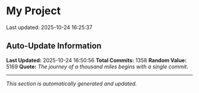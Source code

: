 # My Project


Last updated: 2025-10-24 16:25:37





















































































































































































































































































































































































































































































































































































































































































































































































































































































































































































































































































































































































































































































































































































































































































































































































































































































































































































































## Auto-Update Information

**Last Updated:** 2025-10-24 16:50:56
**Total Commits:** 1358
**Random Value:** 5169
**Quote:** _The journey of a thousand miles begins with a single commit._

---
_This section is automatically generated and updated._